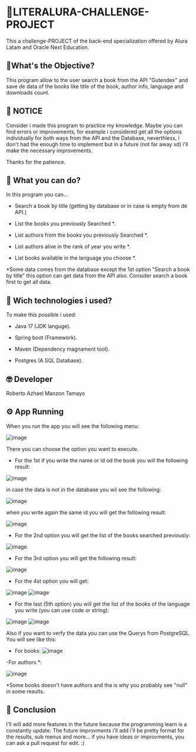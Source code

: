 
# 🚀LITERALURA-CHALLENGE-PROJECT

This a challenge-PROJECT of the back-end specialization offered by Alura Latam and Oracle Next Education.




## 🧐What's the Objective?

This program allow to the user search a book from the API "Gutendex" and save de data of the books like title of the book, author info, language and downloads count. 






## 📢 NOTICE

Consider i made this program to practice my knowledge. Maybe you can find errors or improvements, for example i considered get all the options individually for both ways from the API and the Database, neverthless, i don't had the enough time to implement but in a future (not far away xd) i'll make the necessary improvements.

Thanks for the patience.
## 👀 What you can do?

In this program you can...

- Search a book by title (getting by database or in case is empty from de API.)

- List the books you previously Searched *.

- List authors from the books you previously Searched *.

- List authors alive in the rank of year you write *. 

- List books available in the language you choose *.






*Some data comes from the database except the 1st option "Search a book by title" this option can get data from the API also. Consider search a book first to get all data.
## 🧰 Wich technologies i used?
To make this possible i used:

- Java 17 (JDK languge).

- Spring boot (Framework).

- Maven (Dependency magnament tool).

- Postgres (A SQL Database).
## 🤓 Developer

Roberto Azhael Manzon Tamayo
## ⚙️ App Running
When you run the app you will see the following menu:

![image](https://github.com/AzhaelMz/CHALLENGE-LITERALURA/assets/158383050/4a779e3b-26a1-4605-95f1-01cd8997462f)

There you can choose the option you want to execute.

- For the 1st if you write the name or id od the book you will the following result:

![image](https://github.com/AzhaelMz/CHALLENGE-LITERALURA/assets/158383050/f315fb98-2b96-4f56-8e0b-4a795bb8393a)

in case the data is not in the database you wil see the following:

![image](https://github.com/AzhaelMz/CHALLENGE-LITERALURA/assets/158383050/8a91fdde-e234-4380-8cc8-f7f2cf9a673a)

when you write again the same id you will get the following result:

![image](https://github.com/AzhaelMz/CHALLENGE-LITERALURA/assets/158383050/197f732d-c721-4ec5-9019-cb7966bc5788)

- For the 2nd option you will get the list of the books searched previously:

![image](https://github.com/AzhaelMz/CHALLENGE-LITERALURA/assets/158383050/7367940c-e03b-4b87-8b60-57edc61395d6)

- For the 3rd option you will get the following result:

![image](https://github.com/AzhaelMz/CHALLENGE-LITERALURA/assets/158383050/e29e0915-80b0-4022-8ee3-d69ff919ded6)

- For the 4st option you will get:

![image](https://github.com/AzhaelMz/CHALLENGE-LITERALURA/assets/158383050/560da0cb-185e-45b6-88d7-5ebf2b01f877)
![image](https://github.com/AzhaelMz/CHALLENGE-LITERALURA/assets/158383050/d58f91eb-83c9-4e69-b095-b228289da114)

- For the last (5th option) you will get the list of the books of the language you write (you can use code or string):

![image](https://github.com/AzhaelMz/CHALLENGE-LITERALURA/assets/158383050/4e9f037b-67aa-4d67-9216-21a910c81e86)
![image](https://github.com/AzhaelMz/CHALLENGE-LITERALURA/assets/158383050/187e98c9-9188-4b05-ad7f-40778a30e035)

Also if you want to verfy the data you can use the Querys from PostgreSQL. You will see like this:

- For books:
![image](https://github.com/AzhaelMz/CHALLENGE-LITERALURA/assets/158383050/7e0b8bf9-7563-4994-94a6-5cf3614ef512)


-For authors *:

![image](https://github.com/AzhaelMz/CHALLENGE-LITERALURA/assets/158383050/d2bcb62e-cfce-411d-a839-222424f74104) 

*Some books doesn't have authors and tha is why you probably see "null" in some results.

## 🫡 Conclusion 
I'll will add more features in the future because the programming learn is a constantly update. 
The future improvments i'll add i'll be pretty format for the results, sub menus and more...
if you have ideas or improvments, you can ask a pull request for edit. :)











